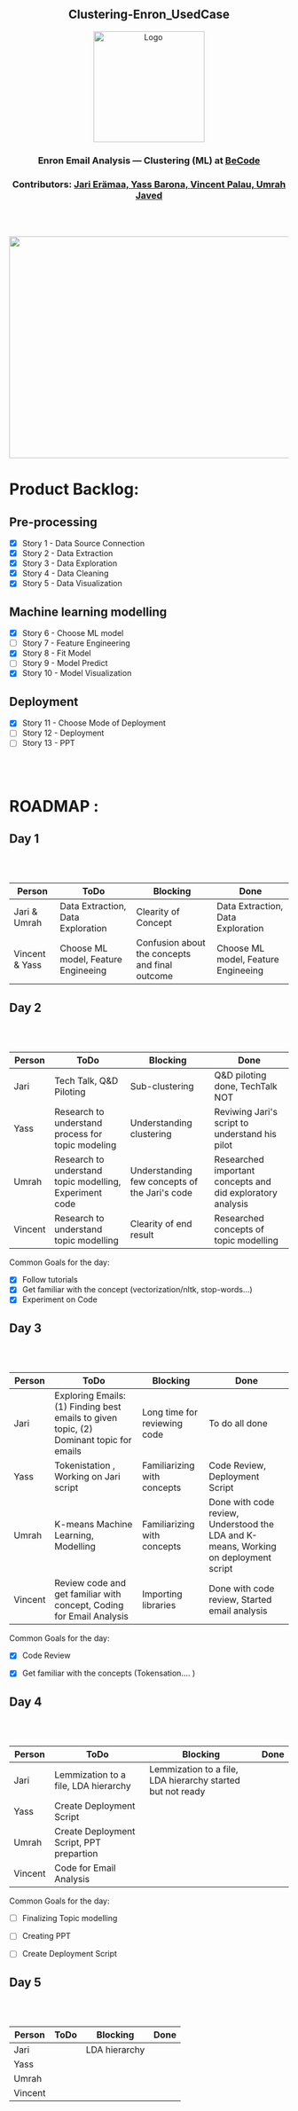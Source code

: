 <h2 align="center">Clustering-Enron_UsedCase</h2> 
<p align="center"><img src="https://becode.org/app/uploads/2021/06/logo-becode.png" alt="Logo" width="200" height="200"></a></p>
<h3 align="center"> Enron Email Analysis — Clustering (ML) at <a href="https://github.com/becodeorg"><strong>BeCode</strong></a></center>
<h3 align="center"> Contributors: <a href="https://github.com/jarieramaa">Jari Erämaa, <a href="https://github.com/yassbarona">Yass Barona, <a href="https://github.com/VincentPalau">Vincent Palau, <a href="https://github.com/UmrahJaved">Umrah Javed</a></h3><br><br>
  
<p align="center"><img src="https://user-images.githubusercontent.com/96992159/162693719-ab5c4ff5-a9d2-412e-836d-282dfd462c55.png" width="800" height="400"></p>
<h1>Product Backlog:</h1> 

## Pre-processing
- [X] Story 1 - Data Source Connection  
- [X] Story 2 - Data Extraction  
- [X] Story 3 - Data Exploration  
- [X] Story 4 - Data Cleaning  
- [X] Story 5 - Data Visualization  

## Machine learning modelling
- [X] Story 6 - Choose ML model  
- [ ] Story 7 - Feature Engineering  
- [X] Story 8 - Fit Model  
- [ ] Story 9 - Model Predict  
- [X] Story 10 - Model Visualization  

## Deployment
- [X] Story 11 - Choose Mode of Deployment  
- [ ] Story 12 - Deployment  
- [ ] Story 13 - PPT  
  
<br><br>
<h1>ROADMAP :</h1>
<h2> Day 1 </h2><br><br>  

| Person      | ToDo | Blocking       | Done   |
| ---------- | ---- | ------------- | ---------
| Jari & Umrah      | Data Extraction, Data Exploration   | Clearity of Concept      | Data Extraction, Data Exploration 
| Vincent & Yass |  Choose ML model, Feature Engineeing | Confusion about the concepts and final outcome | Choose ML model, Feature Engineeing

 
<h2> Day 2 </h2><br><br>
  
| Person      | ToDo | Blocking       | Done |
| ---------- | ---- | ------------- | ----------|
| Jari      |  Tech Talk, Q&D Piloting | Sub-clustering | Q&D piloting done, TechTalk NOT|
| Yass |   Research to understand process for topic modeling |Understanding clustering| Reviwing Jari's script to understand his pilot 
| Umrah |   Research to understand topic modelling, Experiment code| Understanding few concepts of the Jari's code  | Researched important concepts and did exploratory analysis
| Vincent      |   Research to understand topic modelling  | Clearity of end result   | Researched concepts of topic modelling

  Common Goals for the day:
  - [X] Follow tutorials
  - [X] Get familiar with the concept (vectorization/nltk, stop-words...)
  - [X] Experiment on Code

 <h2> Day 3 </h2><br><br>
  
| Person      | ToDo | Blocking       | Done |
| ---------- | ---- | ------------- | ----------|
| Jari      | Exploring Emails: (1) Finding best emails to given topic, (2) Dominant topic for emails  | Long time for reviewing code | To do all done |
| Yass | Tokenistation , Working on Jari script| Familiarizing with concepts  | Code Review, Deployment Script
| Umrah | K-means Machine Learning, Modelling  | Familiarizing with concepts | Done with code review, Understood the LDA and K-means, Working on deployment script|
| Vincent      | Review code and get familiar with concept, Coding for Email Analysis    |  Importing libraries  | Done with code review, Started email analysis 
 
  Common Goals for the day:
  - [X] Code Review
  - [X] Get familiar with the concepts (Tokensation.... )
   
 
  
  <h2> Day 4 </h2><br><br>
  
| Person      | ToDo | Blocking       | Done|
| ---------- | ---- | ------------- | --------
| Jari      | Lemmization to a file, LDA hierarchy   | Lemmization to a file, LDA hierarchy started but not ready      |
| Yass | Create Deployment Script    |  |
| Umrah |Create Deployment Script, PPT prepartion | |
| Vincent      | Code for Email Analysis     |  |
  
Common Goals for the day:
  - [ ] Finalizing Topic modelling
  - [ ] Creating PPT
  - [ ]  Create Deployment Script
    

 <h2> Day 5 </h2><br><br>
  
| Person      | ToDo | Blocking       | Done|
| ---------- | ---- | ------------- | --------
| Jari      |  |    LDA hierarchy     |
| Yass |    |  |
| Umrah |   | |
| Vincent      |      |  |

  
  

